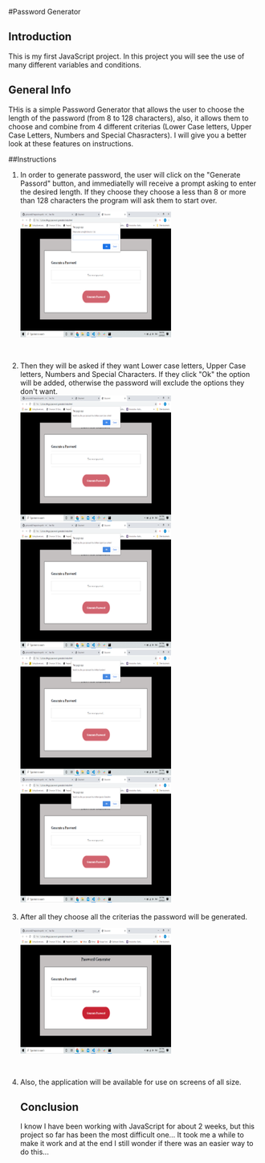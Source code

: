 
#Password Generator
<br>

## Introduction

This is my first JavaScript project. In this project you will see the use of many different variables and conditions.

## General Info

THis is a simple Password Generator that allows the user to choose the length of the password (from 8 to 128 characters), also, it allows them to choose and combine from 4 different criterias (Lower Case letters, Upper Case Letters, Numbers and Special Chasracters). I will give you a better look at these features on instructions.

##Instructions

<ol>

<li>In order to generate password, the user will click on the "Generate Passord" button, and immediatelly will receive a prompt asking to enter the desired length. If they choose they choose a less than 8 or more than 128 characters the program will ask them to start over.
<br>

<img src="images/pic2.png" alt="screenshot" width="300px" height="250px"></li>
 <br>

 <li>Then they will be asked if they want Lower case letters, Upper Case letters, Numbers and Special Characters. If they click "Ok" the option will be added, otherwise the password will exclude the options they don't want.
 <br>

<img src="images/pic3.png" alt="screenshot" width="300px" height="250px">
<img src="images/pic4.png" alt="screenshot" width="300px" height="250px">
<img src="images/pic5.png" alt="screenshot" width="300px" height="250px">
<img src="images/pic6.png" alt="screenshot" width="300px" height="250px"></li>
<br>

<li>After all they choose all the criterias the password will be generated.
<br>

<img src="images/pic7.png" alt="screenshot" width="300px" height="250px"></li>
<br>

<li>Also, the application will be available for use on screens of all size. 
<br>

## Conclusion

I know I have been working with JavaScript for about 2 weeks, but this project so far has been the most difficult one... It took me a while to make it work and at the end I still wonder if there was an easier way to do this... 